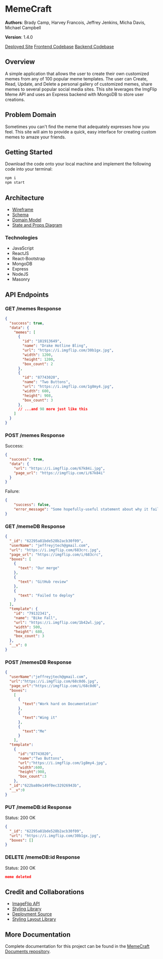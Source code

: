 # MemeCraft

**Authors**: Brady Camp, Harvey Francois, Jeffrey Jenkins, Micha Davis, Michael Campbell

**Version**: 1.4.0

[Deployed Site](https://meme-craft.netlify.app/)
[Frontend Codebase](https://github.com/Micha-L-Davis/meme-craft-frontend)
[Backend Codebase](https://github.com/Micha-L-Davis/meme-craft-backend)


## Overview

A simple application that allows the user to create their own customized memes from any of 100 popular meme templates. The user can Create, Read, Update, and Delete a personal gallery of customized memes, share memes to several popular social media sites. This site leverages the ImgFlip Meme API and uses an Express backend with MongoDB to store user creations.

## Problem Domain

Sometimes you can't find the meme that adequately expresses how you feel. This site will aim to provide a quick, easy interface for creating custom memes to amaze your friends.

## Getting Started

Download the code onto your local machine and implement the following code into your terminal:

```bash
npm i
npm start
```

## Architecture

- [Wireframe](resources/meme-craft%20wireframe.jpg)
- [Schema](resources/meme-craft-schema.jpg)
- [Domain Model](resources/meme-craft%20domain%20model.jpg)
- [State and Props Diagram](resources/meme-craft-props-state-flow.jpg)

### Technologies

- JavaScript
- ReactJS
- React-Bootstrap
- MongoDB
- Express
- NodeJS
- Masonry

## API Endpoints

### GET /memes Response

```json
{
  "success": true,
  "data": {
    "memes": [
      {
        "id": "181913649",
        "name": "Drake Hotline Bling",
        "url": "https://i.imgflip.com/30b1gx.jpg",
        "width": 1200,
        "height": 1200,
        "box_count": 2
      },
      {
        "id": "87743020",
        "name": "Two Buttons",
        "url": "https://i.imgflip.com/1g8my4.jpg",
        "width": 600,
        "height": 908,
        "box_count": 3
      },
      // ...and 98 more just like this
    ]
  }
}
```

### POST /memes Response

Success:

```json
{
  "success": true,
  "data": {
    "url": "https://i.imgflip.com/67k84i.jpg",
    "page_url": "https://imgflip.com/i/67k84i"
  }
}
```

Failure:

```json
{
    "success": false,
    "error_message": "Some hopefully-useful statement about why it failed"
}
```

### GET /memeDB Response

```json
{
  "_id": "62295a81bde528b2acb30f09",
  "userName": "jeffreyjtech@gmail.com",
  "url": "https://i.imgflip.com/683crc.jpg",
  "page_url": "https://imgflip.com/i/683crc",
  "boxes": [
    {
      "text": "Our merge"
    },
    {
      "text": "GitHub review"
    },
    {
      "text": "Failed to deploy"
    }
  ],
  "template": {
    "id": "79132341",
    "name": "Bike Fall",
    "url": "https://i.imgflip.com/1b42wl.jpg",
    "width": 500,
    "height": 680,
    "box_count": 3
  },
  "__v": 0
}
```

### POST /memesDB Response

```json
{
  "userName":"jeffreyjtech@gmail.com",
  "url":"https://i.imgflip.com/68c0d6.jpg",
  "page_url":"https://imgflip.com/i/68c0d6",
  "boxes":
    [
      {
        "text":"Work hard on Documentation"
      },
      {
        "text":"Wing it"
      },
      {
        "text":"Me"
      }
    ],
  "template":
    {
      "id":"87743020",
      "name":"Two Buttons",
      "url":"https://i.imgflip.com/1g8my4.jpg",
      "width":600,
      "height":908,
      "box_count":3
    },
  "_id":"622ba80e149f0ec32926943b",
  "__v":0
}
```

### PUT /memeDB:id Response

Status: 200 OK

```json
{
  "_id": "62295a81bde528b2acb30f09",
  "url": "https://i.imgflip.com/30b1gx.jpg",
  "boxes": []
}
```

### DELETE /memeDB:id Response

Status: 200 OK

```json
meme deleted
```

## Credit and Collaborations

- [ImageFlip API](https://imgflip.com/api)
- [Styling Library](https://bootswatch.com/quartz/)
- [Deployment Source](https://react-bootstrap.netlify.app/)
- [Styling Layout Library](https://github.com/paulcollett/react-masonry-css#readme)

## More Documentation

Complete documentation for this project can be found in the [MemeCraft Documents repository](https://github.com/Deprecated-Dependencies/meme-craft-documents).
